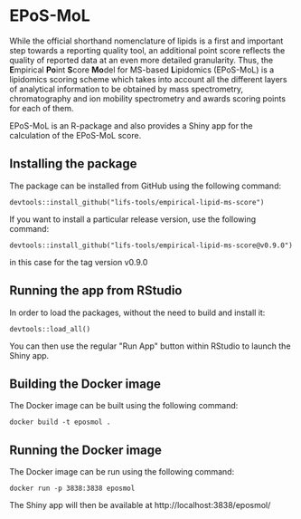# EPoS-MoL

While the official shorthand nomenclature of lipids is a first and important step towards a reporting quality tool, an additional point score reflects the quality of reported data at an even more detailed granularity. Thus, the **E**mpirical **Po**int **S**core **Mo**del for MS-based **L**ipidomics (EPoS-MoL) is a lipidomics scoring scheme which takes into account all the different layers of analytical information to be obtained by mass spectrometry, chromatography and ion mobility spectrometry and awards scoring points for each of them.

EPoS-MoL is an R-package and also provides a Shiny app for the calculation of the EPoS-MoL score.

## Installing the package

The package can be installed from GitHub using the following command:

```devtools::install_github("lifs-tools/empirical-lipid-ms-score")```

If you want to install a particular release version, use the following command:

```devtools::install_github("lifs-tools/empirical-lipid-ms-score@v0.9.0")```

in this case for the tag version v0.9.0

## Running the app from RStudio

In order to load the packages, without the need to build and install it:

```
devtools::load_all()
```

You can then use the regular "Run App" button within RStudio to launch the Shiny app.

## Building the Docker image

The Docker image can be built using the following command:

```docker build -t eposmol .```

## Running the Docker image

The Docker image can be run using the following command:

```docker run -p 3838:3838 eposmol```

The Shiny app will then be available at http://localhost:3838/eposmol/
